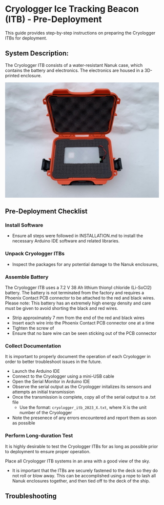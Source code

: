 # Cryologger Ice Tracking Beacon (ITB) - Pre-Deployment
This guide provides step-by-step instructions on preparing the Cryologger ITBs for deployment.

## System Description:

The Cryologger ITB consists of a water-resistant Nanuk case, which contains the battery and electronics. The electronics are housed in a 3D-printed enclosure. 

<p align="center"><img width="720" src="https://github.com/adamgarbo/cryologger-ice-tracking-beacon/blob/main/Images/cryologger-itb-1.jpeg"></p>

## Pre-Deployment Checklist

### Install Software
* Ensure all steps were followed in INSTALLATION.md to install the necessary Arduino IDE software and related libraries.

### Unpack Cryologger ITBs
- Inspect the packages for any potential damage to the Nanuk enclosures, 

### Assemble Battery
The Cryologger ITB uses a 7.2 V 38 Ah lithium thionyl chloride (Li-SoCl2) battery. The battery is not terminated from the factory and requires a Phoenix Contact PCB connector to be attached to the red and black wires.
Please note: This battery has an extremely high energy density and care must be given to avoid shorting the black and red wires.

- Strip approximately 7 mm from the end of the red and black wires
- Insert each wire into the Phoenix Contact PCB connector one at a time
- Tighten the screw of
- Ensure that no bare wire can be seen sticking out of the PCB connector

### Collect Documentation
It is important to properly document the operation of each Cryologger in order to better troubleshoot issues in the future.

- Launch the Arduino IDE
- Connect to the Cryologger using a mini-USB cable
- Open the Serial Monitor in Arduino IDE
- Observe the serial output as the Cryologger initalizes its sensors and attempts an initial transmission
- Once the transmission is complete, copy all of the serial output to a .txt file 
  - Use the format: `cryologger_itb_2023_X.txt`, where X is the unit number of the Cryologger
- Note the presenece of any errors encountered and report them as soon as possible

### Perform Long-duration Test
It is highly desirable to test the Cryologger ITBs for as long as possible prior to deployment to ensure proper operation. 

Place all Cryologger ITB systems in an area with a good view of the sky.
- It is important that the ITBs are securely fastened to the deck so they do not roll or blow away. This can be accomplished using a rope to lash all Nanuk enclosures together, and then tied off to the deck of the ship.

## Troubleshooting




